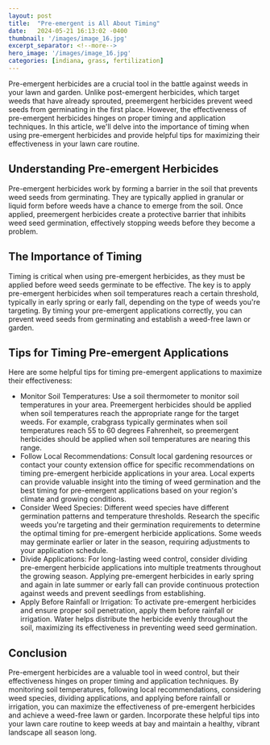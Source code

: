 ```yaml
---
layout: post
title:  "Pre-emergent is All About Timing"
date:   2024-05-21 16:13:02 -0400
thumbnail: '/images/image_16.jpg'
excerpt_separator: <!--more-->
hero_image: '/images/image_16.jpg'
categories: [indiana, grass, fertilization]
---
```

Pre-emergent herbicides are a crucial tool in the battle against weeds in your lawn and garden. <!--more-->Unlike post-emergent herbicides, which target weeds that have already sprouted, preemergent herbicides prevent weed seeds from germinating in the first place. However, the effectiveness of pre-emergent herbicides hinges on proper timing and application techniques. In this article, we'll delve into the importance of timing when using pre-emergent herbicides and provide helpful tips for maximizing their effectiveness in your lawn care routine.

## Understanding Pre-emergent Herbicides
Pre-emergent herbicides work by forming a barrier in the soil that prevents weed seeds from germinating. They are typically applied in granular or liquid form before weeds have a chance to emerge from the soil. Once applied, preemergent herbicides create a protective barrier that inhibits weed seed germination, effectively stopping weeds before they become a problem.

## The Importance of Timing
Timing is critical when using pre-emergent herbicides, as they must be applied before weed seeds germinate to be effective. The key is to apply pre-emergent herbicides when soil temperatures reach a certain threshold, typically in early spring or early fall, depending on the type of weeds you're targeting. By timing your pre-emergent applications correctly, you can prevent weed seeds from germinating and establish a weed-free lawn or garden.

## Tips for Timing Pre-emergent Applications
Here are some helpful tips for timing pre-emergent applications to maximize their effectiveness:
* Monitor Soil Temperatures: Use a soil thermometer to monitor soil temperatures in your area. Preemergent herbicides should be applied when soil temperatures reach the appropriate range for the target weeds. For example, crabgrass typically germinates when soil temperatures reach 55 to 60 degrees Fahrenheit, so preemergent herbicides should be applied when soil temperatures are nearing this range.
* Follow Local Recommendations: Consult local gardening resources or contact your county extension office for specific recommendations on timing pre-emergent herbicide applications in your area. Local experts can provide valuable insight into the timing of weed germination and the best timing for pre-emergent applications based on your region's climate and growing conditions.
* Consider Weed Species: Different weed species have different germination patterns and temperature thresholds. Research the specific weeds you're targeting and their germination requirements to determine the optimal timing for pre-emergent herbicide applications. Some weeds may germinate earlier or later in the season, requiring adjustments to your application schedule.
* Divide Applications: For long-lasting weed control, consider dividing pre-emergent herbicide applications into multiple treatments throughout the growing season. Applying pre-emergent herbicides in early spring and again in late summer or early fall can provide continuous protection against weeds and prevent seedlings from establishing.
* Apply Before Rainfall or Irrigation: To activate pre-emergent herbicides and ensure proper soil penetration, apply them before rainfall or irrigation. Water helps distribute the herbicide evenly throughout the soil, maximizing its effectiveness in preventing weed seed germination.

## Conclusion
Pre-emergent herbicides are a valuable tool in weed control, but their effectiveness hinges on proper timing and application techniques. By monitoring soil temperatures, following local recommendations, considering weed species, dividing applications, and applying before rainfall or irrigation, you can maximize the effectiveness of pre-emergent herbicides and achieve a weed-free lawn or garden. Incorporate these helpful tips into your lawn care routine to keep weeds at bay and maintain a healthy, vibrant landscape all season long.
